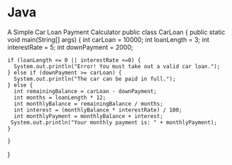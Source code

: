 # Java
A Simple Car Loan Payment Calculator
public class CarLoan {
    public static void main(String[] args) {
    int carLoan = 10000;
    int loanLength = 3;
    int interestRate = 5;
    int downPayment = 2000;
    
    if (loanLength <= 0 || interestRate <=0) {
      System.out.println("Error! You must take out a valid car loan.");
    } else if (downPayment >= carLoan) {
      System.out.println("The car can be paid in full.");
    } else {
      int remainingBalance = carLoan - downPayment;
      int months = loanLength * 12;
      int monthlyBalance = remainingBalance / months;
      int interest = (monthlyBalance * interestRate) / 100;
      int monthlyPayment = monthlyBalance + interest;
     System.out.println("Your monthly payment is: " + monthlyPayment);
    }

    }
}
